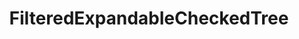 ﻿---
layout: default
title: FilteredExpandableCheckedTree
position: 7
categories: 
tags: 
---



 

 

